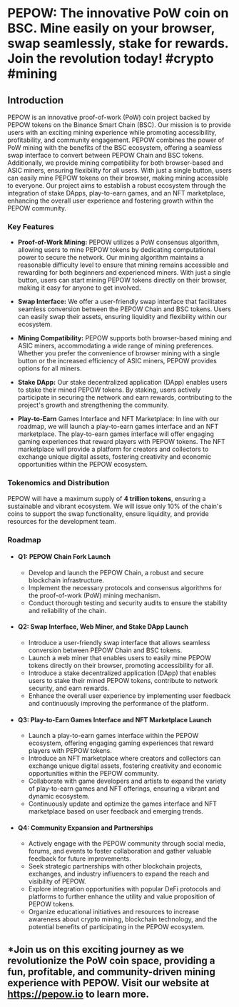 # PEPOW: The innovative PoW coin on BSC. Mine easily on your browser, swap seamlessly, stake for rewards. Join the revolution today! #crypto #mining

## Introduction

PEPOW is an innovative proof-of-work (PoW) coin project backed by PEPOW tokens on the Binance Smart Chain (BSC). Our mission is to provide users with an exciting mining experience while promoting accessibility, profitability, and community engagement. PEPOW combines the power of PoW mining with the benefits of the BSC ecosystem, offering a seamless swap interface to convert between PEPOW Chain and BSC tokens. Additionally, we provide mining compatibility for both browser-based and ASIC miners, ensuring flexibility for all users. With just a single button, users can easily mine PEPOW tokens on their browser, making mining accessible to everyone. Our project aims to establish a robust ecosystem through the integration of stake DApps, play-to-earn games, and an NFT marketplace, enhancing the overall user experience and fostering growth within the PEPOW community.

### Key Features

- **Proof-of-Work Mining:**
PEPOW utilizes a PoW consensus algorithm, allowing users to mine PEPOW tokens by dedicating computational power to secure the network. Our mining algorithm maintains a reasonable difficulty level to ensure that mining remains accessible and rewarding for both beginners and experienced miners. With just a single button, users can start mining PEPOW tokens directly on their browser, making it easy for anyone to get involved.

- **Swap Interface:** We offer a user-friendly swap interface that facilitates seamless conversion between the PEPOW Chain and BSC tokens. Users can easily swap their assets, ensuring liquidity and flexibility within our ecosystem.

- **Mining Compatibility:** PEPOW supports both browser-based mining and ASIC miners, accommodating a wide range of mining preferences. Whether you prefer the convenience of browser mining with a single button or the increased efficiency of ASIC miners, PEPOW provides options for all miners.

- **Stake DApp:** Our stake decentralized application (DApp) enables users to stake their mined PEPOW tokens. By staking, users actively participate in securing the network and earn rewards, contributing to the project's growth and strengthening the community.

- **Play-to-Earn** Games Interface and NFT Marketplace: In line with our roadmap, we will launch a play-to-earn games interface and an NFT marketplace. The play-to-earn games interface will offer engaging gaming experiences that reward players with PEPOW tokens. The NFT marketplace will provide a platform for creators and collectors to exchange unique digital assets, fostering creativity and economic opportunities within the PEPOW ecosystem.

### Tokenomics and Distribution

PEPOW will have a maximum supply of **4 trillion tokens**, ensuring a sustainable and vibrant ecosystem. We will issue only 10% of the chain's coins to support the swap functionality, ensure liquidity, and provide resources for the development team.

### Roadmap

* #### Q1: PEPOW Chain Fork Launch
  * Develop and launch the PEPOW Chain, a robust and secure blockchain infrastructure.
  * Implement the necessary protocols and consensus algorithms for the proof-of-work (PoW) mining mechanism.
  * Conduct thorough testing and security audits to ensure the stability and reliability of the chain.

* #### Q2: Swap Interface, Web Miner, and Stake DApp Launch
  * Introduce a user-friendly swap interface that allows seamless conversion between PEPOW Chain and BSC tokens.
  * Launch a web miner that enables users to easily mine PEPOW tokens directly on their browser, promoting accessibility for all.
  * Introduce a stake decentralized application (DApp) that enables users to stake their mined PEPOW tokens, contribute to network security, and earn rewards.
  * Enhance the overall user experience by implementing user feedback and continuously improving the performance of the platform.

* #### Q3: Play-to-Earn Games Interface and NFT Marketplace Launch
  * Launch a play-to-earn games interface within the PEPOW ecosystem, offering engaging gaming experiences that reward players with PEPOW tokens.
  * Introduce an NFT marketplace where creators and collectors can exchange unique digital assets, fostering creativity and economic opportunities within the PEPOW community.
  * Collaborate with game developers and artists to expand the variety of play-to-earn games and NFT offerings, ensuring a vibrant and dynamic ecosystem.
  * Continuously update and optimize the games interface and NFT marketplace based on user feedback and emerging trends.

* #### Q4: Community Expansion and Partnerships
  * Actively engage with the PEPOW community through social media, forums, and events to foster collaboration and gather valuable feedback for future improvements.
  * Seek strategic partnerships with other blockchain projects, exchanges, and industry influencers to expand the reach and visibility of PEPOW.
  * Explore integration opportunities with popular DeFi protocols and platforms to further enhance the utility and value proposition of PEPOW tokens.
  * Organize educational initiatives and resources to increase awareness about crypto mining, blockchain technology, and the potential benefits of participating in the PEPOW ecosystem.



*Join us on this exciting journey as we revolutionize the PoW coin space, providing a fun, profitable, and community-driven mining experience with PEPOW. Visit our website at https://pepow.io to learn more.
---
